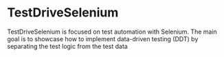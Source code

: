 # TestDriveSelenium
TestDriveSelenium is focused on test automation with Selenium. The main goal is to showcase how to implement data-driven testing (DDT) by separating the test logic from the test data
